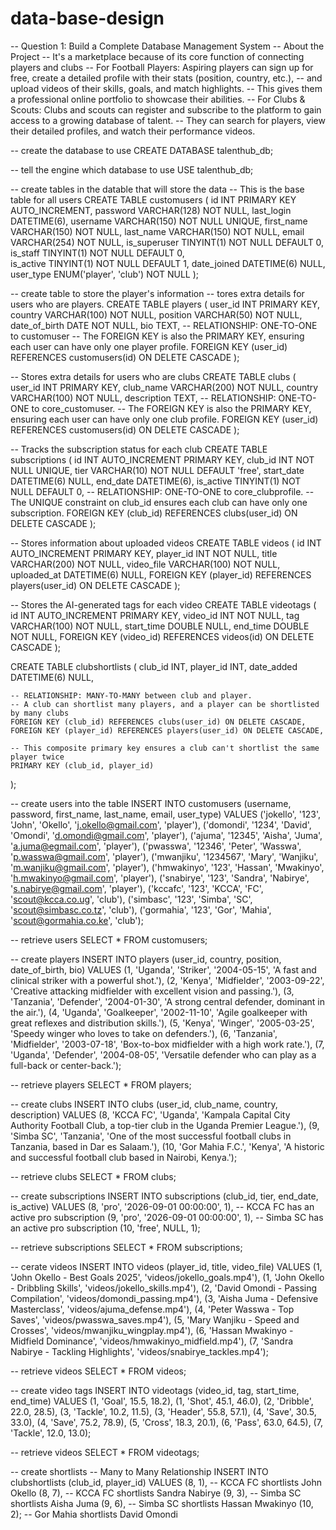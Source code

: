 # data-base-design
-- Question 1: Build a Complete Database Management System
-- About the Project
-- It's a marketplace because of its core function of connecting players and clubs
-- For Football Players: Aspiring players can sign up for free, create a detailed profile with their stats (position, country, etc.), 
-- and upload videos of their skills, goals, and match highlights. 
-- This gives them a professional online portfolio to showcase their abilities.
-- For Clubs & Scouts: Clubs and scouts can register and subscribe to the platform to gain access to a growing database of talent. 
-- They can search for players, view their detailed profiles, and watch their performance videos.

-- create the database to use
CREATE DATABASE talenthub_db;

-- tell the engine which database to use
USE talenthub_db;

-- create tables in the datable that will store the data
-- This is the base table for all users
CREATE TABLE customusers (
    id INT PRIMARY KEY AUTO_INCREMENT,
    password VARCHAR(128) NOT NULL,
    last_login DATETIME(6),
    username VARCHAR(150) NOT NULL UNIQUE,
    first_name VARCHAR(150) NOT NULL,
    last_name VARCHAR(150) NOT NULL,
    email VARCHAR(254) NOT NULL,
    is_superuser TINYINT(1) NOT NULL DEFAULT 0, 
    is_staff TINYINT(1) NOT NULL DEFAULT 0,     
    is_active TINYINT(1) NOT NULL DEFAULT 1,
    date_joined DATETIME(6)  NULL,
    user_type ENUM('player', 'club') NOT NULL
);

-- create table to store the player's information
-- tores extra details for users who are players.
CREATE TABLE players (
    user_id INT PRIMARY KEY,
    country VARCHAR(100) NOT NULL,
    position VARCHAR(50) NOT NULL,
    date_of_birth DATE NOT NULL,
    bio TEXT,
    -- RELATIONSHIP: ONE-TO-ONE to customuser
    -- The FOREIGN KEY is also the PRIMARY KEY, ensuring each user can have only one player profile.
    FOREIGN KEY (user_id) REFERENCES customusers(id) ON DELETE CASCADE
);

-- Stores extra details for users who are clubs
CREATE TABLE clubs (
    user_id INT PRIMARY KEY,
    club_name VARCHAR(200) NOT NULL,
    country VARCHAR(100) NOT NULL,
    description TEXT,
    -- RELATIONSHIP: ONE-TO-ONE to core_customuser.
    -- The FOREIGN KEY is also the PRIMARY KEY, ensuring each user can have only one club profile.
    FOREIGN KEY (user_id) REFERENCES customusers(id) ON DELETE CASCADE
);

-- Tracks the subscription status for each club
CREATE TABLE subscriptions (
    id INT AUTO_INCREMENT PRIMARY KEY,
    club_id INT NOT NULL UNIQUE,
    tier VARCHAR(10) NOT NULL DEFAULT 'free',
    start_date DATETIME(6) NULL,
    end_date DATETIME(6),
    is_active TINYINT(1) NOT NULL DEFAULT 0,
    -- RELATIONSHIP: ONE-TO-ONE to core_clubprofile.
    -- The UNIQUE constraint on club_id ensures each club can have only one subscription.
    FOREIGN KEY (club_id) REFERENCES clubs(user_id) ON DELETE CASCADE
);

-- Stores information about uploaded videos
CREATE TABLE videos (
    id INT AUTO_INCREMENT PRIMARY KEY,
    player_id INT NOT NULL,
    title VARCHAR(200) NOT NULL,
    video_file VARCHAR(100) NOT NULL, 
    uploaded_at DATETIME(6) NULL,
    FOREIGN KEY (player_id) REFERENCES players(user_id) ON DELETE CASCADE
);

-- Stores the AI-generated tags for each video
CREATE TABLE videotags (
    id INT AUTO_INCREMENT PRIMARY KEY,
    video_id INT NOT NULL,
    tag VARCHAR(100) NOT NULL,
    start_time DOUBLE NULL,
    end_time DOUBLE NOT NULL,
    FOREIGN KEY (video_id) REFERENCES videos(id) ON DELETE CASCADE
);

CREATE TABLE clubshortlists (
    club_id INT,
    player_id INT,
    date_added DATETIME(6) NULL,
    
    -- RELATIONSHIP: MANY-TO-MANY between club and player.
    -- A club can shortlist many players, and a player can be shortlisted by many clubs
    FOREIGN KEY (club_id) REFERENCES clubs(user_id) ON DELETE CASCADE,
    FOREIGN KEY (player_id) REFERENCES players(user_id) ON DELETE CASCADE,
    
    -- This composite primary key ensures a club can't shortlist the same player twice
    PRIMARY KEY (club_id, player_id)
);

-- create users into the table 
INSERT INTO customusers (username, password, first_name, last_name, email, user_type) VALUES
('jokello', '123', 'John', 'Okello', 'j.okello@gmail.com', 'player'),
('domondi', '1234', 'David', 'Omondi', 'd.omondi@gmail.com', 'player'),
('ajuma', '12345', 'Aisha', 'Juma', 'a.juma@egmail.com', 'player'),
('pwasswa', '12346', 'Peter', 'Wasswa', 'p.wasswa@gmail.com', 'player'),
('mwanjiku', '1234567', 'Mary', 'Wanjiku', 'm.wanjiku@gmail.com', 'player'),
('hmwakinyo', '123', 'Hassan', 'Mwakinyo', 'h.mwakinyo@gmail.com', 'player'),
('snabirye', '123', 'Sandra', 'Nabirye', 's.nabirye@gmail.com', 'player'),
('kccafc', '123', 'KCCA', 'FC', 'scout@kcca.co.ug', 'club'),
('simbasc', '123', 'Simba', 'SC', 'scout@simbasc.co.tz', 'club'),
('gormahia', '123', 'Gor', 'Mahia', 'scout@gormahia.co.ke', 'club');

-- retrieve users
SELECT * FROM customusers;

-- create players
INSERT INTO players (user_id, country, position, date_of_birth, bio) VALUES
(1, 'Uganda', 'Striker', '2004-05-15', 'A fast and clinical striker with a powerful shot.'),
(2, 'Kenya', 'Midfielder', '2003-09-22', 'Creative attacking midfielder with excellent vision and passing.'),
(3, 'Tanzania', 'Defender', '2004-01-30', 'A strong central defender, dominant in the air.'),
(4, 'Uganda', 'Goalkeeper', '2002-11-10', 'Agile goalkeeper with great reflexes and distribution skills.'),
(5, 'Kenya', 'Winger', '2005-03-25', 'Speedy winger who loves to take on defenders.'),
(6, 'Tanzania', 'Midfielder', '2003-07-18', 'Box-to-box midfielder with a high work rate.'),
(7, 'Uganda', 'Defender', '2004-08-05', 'Versatile defender who can play as a full-back or center-back.');

-- retrieve players
SELECT * FROM players;

-- create clubs
INSERT INTO clubs (user_id, club_name, country, description) VALUES
(8, 'KCCA FC', 'Uganda', 'Kampala Capital City Authority Football Club, a top-tier club in the Uganda Premier League.'),
(9, 'Simba SC', 'Tanzania', 'One of the most successful football clubs in Tanzania, based in Dar es Salaam.'),
(10, 'Gor Mahia F.C.', 'Kenya', 'A historic and successful football club based in Nairobi, Kenya.');

-- retrieve clubs
SELECT * FROM clubs;

-- create subscriptions
INSERT INTO subscriptions (club_id, tier, end_date, is_active) VALUES
(8, 'pro', '2026-09-01 00:00:00', 1), -- KCCA FC has an active pro subscription
(9, 'pro', '2026-09-01 00:00:00', 1), -- Simba SC has an active pro subscription
(10, 'free', NULL, 1); 

-- retrieve subscriptions 
SELECT * FROM subscriptions;

-- cerate videos
INSERT INTO videos (player_id, title, video_file) VALUES
(1, 'John Okello - Best Goals 2025', 'videos/jokello_goals.mp4'),
(1, 'John Okello - Dribbling Skills', 'videos/jokello_skills.mp4'),
(2, 'David Omondi - Passing Compilation', 'videos/domondi_passing.mp4'),
(3, 'Aisha Juma - Defensive Masterclass', 'videos/ajuma_defense.mp4'),
(4, 'Peter Wasswa - Top Saves', 'videos/pwasswa_saves.mp4'),
(5, 'Mary Wanjiku - Speed and Crosses', 'videos/mwanjiku_wingplay.mp4'),
(6, 'Hassan Mwakinyo - Midfield Dominance', 'videos/hmwakinyo_midfield.mp4'),
(7, 'Sandra Nabirye - Tackling Highlights', 'videos/snabirye_tackles.mp4');

-- retrieve videos
SELECT * FROM videos;

-- create video tags
INSERT INTO videotags (video_id, tag, start_time, end_time) VALUES
(1, 'Goal', 15.5, 18.2),
(1, 'Shot', 45.1, 46.0),
(2, 'Dribble', 22.0, 28.5),
(3, 'Tackle', 10.2, 11.5),
(3, 'Header', 55.8, 57.1),
(4, 'Save', 30.5, 33.0),
(4, 'Save', 75.2, 78.9),
(5, 'Cross', 18.3, 20.1),
(6, 'Pass', 63.0, 64.5),
(7, 'Tackle', 12.0, 13.0);

-- retrieve videos
SELECT * FROM videotags;

-- create shortlists
-- Many to Many Relationship
INSERT INTO clubshortlists (club_id, player_id) VALUES
(8, 1), -- KCCA FC shortlists John Okello
(8, 7), -- KCCA FC shortlists Sandra Nabirye
(9, 3), -- Simba SC shortlists Aisha Juma
(9, 6), -- Simba SC shortlists Hassan Mwakinyo
(10, 2); -- Gor Mahia shortlists David Omondi







